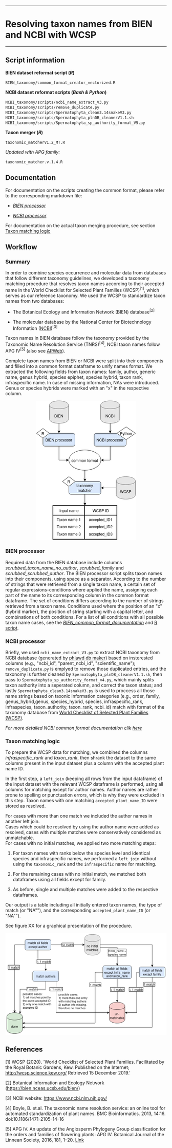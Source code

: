 
---
# Resolving taxon names from BIEN and NCBI with WCSP
---

## Script information  

**BIEN dataset reformat script (_R_)**  

    BIEN_taxonomy/common_format_creator_vectorized.R  

**NCBI dataset reformat scripts (_Bash & Python_)**  

    NCBI_taxonomy/scripts/ncbi_name_extract_V3.py  
    NCBI_taxonomy/scripts/remove_duplicate.py  
    NCBI_taxonomy/scripts/Spermatophyta_clean3.14snakeV3.py  
    NCBI_taxonomy/scripts/Spermatophyta_plnDB_cleanerV1.1.sh  
    NCBI_taxonomy/scripts/Spermatophyta_sp_authority_format_V5.py  
    
**Taxon merger (_R_)**      

    taxonomic_matcherV1.2_MT.R  
    
   _Updated with APG family:_    
   
    taxonomic_matcher.v.1.4.R   
    
  
## Documentation  

For documentation on the scripts creating the common format, please refer to the corresponding markdown file:  

  + *[BIEN processor](/BIEN_taxonomy/BIEN_common_format_documentation.md)*
  
  + *[NCBI processor](/NCBI_taxonomy/README.md)*

For documentation on the actual taxon merging procedure, see section [Taxon matching logic](#taxon-matching-logic)


<!--
**Taxonomic matching**  

*taxonomic_matcherV1.2_MT.R* performs the matching of the selected common format resulting from BIEN or NCBI data with the [World Checklist of Selected Plant Families (WCSP)](https://wcsp.science.kew.org/home.do).


##   Workflow for taxon matching logic
![workflow for matching](workflow_matching.png) -->



## Workflow  
<!-- 
A text that serves as general documentation of the matching prodecure that can be used e.g. in a supplement.
-->

### Summary
In order to combine species occurrence and molecular data from databases that follow different taxonomy guidelines, we developed a taxonomy matching procedure that resolves taxon names according to their accepted name in the World Checklist for Selected Plant Families (WCSP)<sup>[1]</sup>, which serves as our reference taxonomy. We used the WCSP to standardize taxon names from two databases:  
+ The Botanical Ecology and Information Network (BIEN) database<sup>[2]</sup>  
	
+ The molecular database by the National Center for Biotechnology Information ([NCBI](https://www.ncbi.nlm.nih.gov/))<sup>[3]</sup>  

Taxon names in BIEN database follow the taxonomy provided by the Taxonomic Name Resolution Service (TNRS)<sup>[4]</sup>, NCBI taxon names follow APG IV<sup>[5]</sup> (also see [APWeb](http://www.mobot.org/MOBOT/research/APweb/)).  

Complete taxon names from BIEN or NCBI were split into their components and filled into a common format dataframe to unify names format. We extracted the following fields from taxon names: family, author, generic name, genus hybrid, species epiphet, species hybrid, taxon rank, infraspecific name. In case of missing information, NAs were introduced. Genus or species hybrids were marked with an "x" in the respective column.

<p align="center">
<img src="taxonomy_matching_overview.png"/>  
</p>  


### BIEN processor
Required data from the BIEN database include columns *scrubbed_taxon_name_no_author*, *scrubbed_family* and *scrubbed_scrubbed_author*. The BIEN processor script splits taxon names into their components, using space as a separator. According to the number of strings that were retrieved from a single taxon name, a certain set of regular expressions-conditions where applied the name, assigning each part of the name to its corresponding column in the common format dataframe. The set of conditions differs according to the number of strings retrieved from a taxon name. Conditions used where the position of an "x" (hybrid marker), the position of string starting with a capital letter, and combinations of both conditions. For a list of all conditions with all possible taxon name cases, see the *[BIEN_common_format_documentation](BIEN_common_format_documentation.md)* and [R script](common_format_creator_vectorized.R). 


### NCBI processor  
Briefly, we used `ncbi_name_extract_V3.py` to extract NCBI taxonomy from NCBI database (generated by [phlawd db maker](https://github.com/blackrim/phlawd_db_maker)) based on insterested columns (e.g., "ncbi_id", "parent_ncbi_id", "scientific_name"); `remove_duplicate.py` is emplyed to remove those duplicated entries, and the taxonomy is further cleaned by `Spermatophyta_plnDB_cleanerV1.1.sh`, then pass to `Spermatophyta_sp_authority_format_v4.py`, which mainly splits taxon authority into a seperated column, and correct the taxon status; and lastly  `Spermatophyta_clean3.14snakeV3.py` is used to proccess all those name strings based on taxonic information categories (e.g., order, family, genus_hybrid,genus, species_hybrid, species, infraspecific_rank, infraspecies, taxon_authority, taxon_rank, ncbi_id) match with format of the taxonomy database from [World Checklist of Selected Plant Families (WCSP)](https://wcsp.science.kew.org/home.do).  

_For more detailed NCBI common format documentation clik [here](/NCBI_taxonomy/README.md)_  

### Taxon matching logic
To prepare the WCSP data for matching, we combined the columns *infraspecific_rank* and *taxon_rank*, then shrank the dataset to the same columns present in the input dataset plus a column with the accepted plant name ID.  

In the first step, a `left_join` (keeping all rows from the input dataframe) of the input dataset with the relevant WCSP dataframe is performed, using all columns for matching except for author names. Author names are rather prone to spelling or punctuation errors, which is why they were excluded in this step. Taxon names with one matching `accepted_plant_name_ID` were stored as resolved.  

For cases with more than one match we included the author names in another left join.  
Cases which could be resolved by using the author name were added as resolved, cases with multiple matches were conservatively considered as unmatchable.  
For cases with no initial matches, we applied two more matching steps:  

1. For taxon names with ranks below the species level and identical species and infraspecific names, we performed a `left_join` without using the `taxonomic_rank` and the `infraspecific` name for matching.  
		
2. For the remaining cases with no initial match, we matched both dataframes using all fields except for family.  
		
3. As before, single and multiple matches were added to the respective dataframes.  
	
Our output is a table including all initially entered taxon names, the type of match (or "NA""), and the corresponding `accepted_plant_name_ID` (or "NA"").  

See figure XX for a graphical presentation of the procedure.

<p align="center">
<img src="workflow_matching.png"/>  
</p>  

## References  

[1] WCSP (2020). 'World Checklist of Selected Plant Families. Facilitated by the Royal Botanic Gardens, Kew. Published on the Internet; http://wcsp.science.kew.org/ Retrieved 15 December 2019.'  

[2] Botanical Information and Ecology Network (https://bien.nceas.ucsb.edu/bien/)  

[3] NCBI website: https://www.ncbi.nlm.nih.gov/  

[4] Boyle, B. et.al. The taxonomic name resolution service: an online tool for automated standardization of plant names. BMC Bioinformatics. 2013, 14:16. doi:10.1186/1471-2105-14-16  

[5] APG IV. An update of the Angiosperm Phylogeny Group classification for the orders and families of flowering plants: APG IV. Botanical Journal of the Linnean Society, 2016, 181, 1–20. [Link](https://academic.oup.com/botlinnean/article/181/1/1/2416499)  

